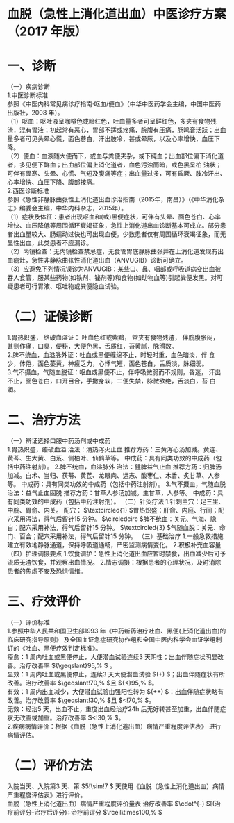 # 血脱（急性上消化道出血）中医诊疗方案 （2017 年版）  
# 一、诊断  
（一）疾病诊断  
1.中医诊断标准  
参照《中医内科常见病诊疗指南·呕血/便血》（中华中医药学会主编，中国中医药出版社，2008 年）。  
（1）呕血：呕吐液呈咖啡色或暗红色，吐血量多者可呈鲜红色，多夹有食物残渣，混有胃液；初起常有恶心，胃部不适或疼痛，脘腹有压痛，肠鸣音活跃；出血量多者可见头晕心慌，面色苍白，汗出肢冷，甚或晕厥，以及心率增快，血压下降。  
（2）便血：血液随大便而下，或血与粪便夹杂，或下纯血；出血部位偏下消化道者，多见便下鲜血；出血部位偏上消化道者，血色污浊而暗，或色黑呈柏 油状；可伴有畏寒、头晕、心慌、气短及腹痛等症；出血量过多，可有昏厥、肢冷汗出、心率增快、血压下降、腹部按痛。  
2.西医诊断标准  
参照《急性非静脉曲张性上消化道出血诊治指南（2015年，南昌）》（《中华消化杂志》编委会主编，中华内科杂志，2015年）。  
（1）症状及体征：患者出现呕血和(或)黑便症状，可伴有头晕、面色苍白、心率增快、血压降低等周围循环衰竭征象，急性上消化道出血诊断基本可成立。部分患者出血量较大、肠蠕动过快也可出现血便。少数患者仅有周围循环衰竭征象，而无显性出血，此类患者不应漏诊。  
（2）内镜检查：无内镜检查禁忌症，无食管胃底静脉曲张并在上消化道发现有出血病灶，急性非静脉曲张性消化道出血（ANVUGIB）诊断可确立。  
（3）应避免下列情况误诊为ANVUGIB：某些口、鼻、咽部或呼吸道病变出血被吞人食管，服某些药物(如铁剂、铋剂等)和食物(如动物血等)引起粪便发黑。对可疑患者可行胃液、呕吐物或粪便隐血试验。  
# （二）证候诊断  
1.胃热炽盛， 络破血溢证： 吐血色红或紫黯， 常夹有食物残渣， 伴脘腹胀闷， 甚则作痛，口臭，便秘，大便色黑，舌质红，苔黄腻，脉滑数。  
2.脾不统血，血溢脉外证：吐血或黑便缠绵不止，时轻时重，血色暗淡，伴 食少，体倦，面色萎黄，神疲乏力，心悸气短，面色苍白，舌质淡，脉细弱。  
3.气不摄血，气随血脱证：呕血或黑便不止，伴呼吸微弱而不规则，昏迷， 汗出不止，面色苍白，口开目合，手撒身软，二便失禁，脉微欲绝，舌淡白，苔 白润。  
# 二、治疗方法  
（一）辨证选择口服中药汤剂或中成药  
1.胃热炽盛，络破血溢  治法：清热泻火止血  推荐方药：三黄泻心汤加减。黄连、黄芩、生大黄、白芨、侧柏叶、仙鹤草等。 中成药：具有同类功效的中成药（包括中药注射剂）。 2.脾不统血，血溢脉外   治法：健脾益气止血  推荐方药：归脾汤加减。白术、当归、茯苓、黄芪、龙眼肉、远志、酸枣仁、木香、炙甘草、人参等。 中成药：具有同类功效的中成药（包括中药注射剂）。 3.气不摄血，气随血脱  治法：益气止血固脱  推荐方药：甘草人参汤加减。生甘草，人参等。 中成药：具有同类功效的中成药（包括中药注射剂）。 （二）针灸疗法 1.针刺主穴：足三里、中脘、胃俞、内关。 配穴： $\textcircled{1} $胃热炽盛：肝俞、内庭、行间；配穴采用泻法，得气后留针15 分钟。 $\circledcirc $脾不统血：关元、气海、隐白；配穴采用补法，得气后留针15 分钟。 $\textcircled{3} $气随血脱：关元、命门、百会；配穴采用补法，得气后留针15 分钟。 （三）基础治疗 1.一般急救措施 建立有效地静脉通道，保持呼吸道通畅，严密监测病情变化。 2.积极补充血容量 （四）护理调摄要点 1.饮食调护：急性上消化道出血应暂时禁食，出血减少后可予流质无渣饮食，并观察出血情况。 2.情志调摄：根据患者的心理状况，及时消除患者的焦虑不安及恐惧情绪。  
# 三、疗效评价  
（一）评价标准  
1.参照中华人民共和国卫生部1993 年《中药新药治疗吐血、黑便(上消化道出血)的临床研究指导原则》 及全国血证急症研究协作组和全国中医内科学会血证学组制订的《吐血、黑便疗效判定标准》。  
痊愈：1 周内吐血或黑便停止，大便潜血试验连续3 天阴性；出血伴随症状明显改善。治疗改善率 ${\geqslant}95\,\% $ 。  
显效：1 周内吐血或黑便停止，连续3 天大便潜血试验 $(+) $；出血伴随症状有所改善。治疗改善率 $\geqslant\!70\,\% $且 ${<}95\,\% $。  
有效：1 周内出血减少，大便潜血试验由强阳性转为 $(++) $：出血伴随症状略有改善。治疗改善率 $\geqslant\!30\,\% $且 $<\!70\,\% $。  
无效：经治5 天，出血不止，重度出血经治疗24h 后无好转甚至加重，出血伴随症状无改善或加重。治疗改善率 $<\!30\,\% $。  
2.疾病病情评价：根据《血脱（急性上消化道出血）病情严重程度评估表》 进行病情评估。  
# （二）评价方法  
入院当天、入院第3 天、第 $5\!\sim\!7 $ 天使用《血脱（急性上消化道出血）病情严重程度评估表》进行评价。  
血脱（急性上消化道出血）病情严重程度评价量表
治疗改善率 $\cdot^{-} $[(治疗前评分-治疗后评分)÷治疗前评分 $\rceil\times100\,\% $  